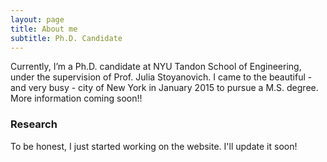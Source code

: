 ```yaml
---
layout: page
title: About me
subtitle: Ph.D. Candidate
---
```


Currently, I’m a Ph.D. candidate at NYU Tandon School of Engineering, under the supervision of Prof. Julia Stoyanovich. I came to the beautiful - and very busy - city of New York in January 2015 to pursue a M.S. degree. More information coming soon!!

### Research

To be honest, I just started working on the website. I'll update it soon!
